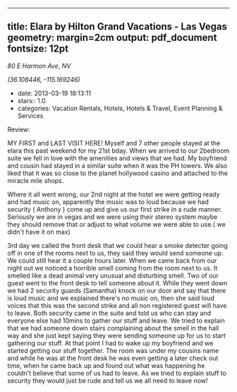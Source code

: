 
---
title: Elara by Hilton Grand Vacations -  Las Vegas
geometry: margin=2cm
output: pdf_document
fontsize: 12pt
---

_80 E Harmon Ave_, _NV_

*(36.108446, -115.169246)*

- date: 2013-03-19 18:13:11
- stars:: 1.0
-  categories: Vacation Rentals, Hotels, Hotels & Travel, Event Planning & Services

Review:

MY FIRST and LAST VISIT HERE! Myself and 7 other people stayed at the elara this past weekend for my 21st bday. When we arrived to our 2bedroom suite we fell in love with the amenities and views that we had. My boyfriend and cousin had stayed in a similar suite when it was the PH towers. We also liked that it was so close to the planet hollywood casino and attached to the miracle mile shops. 



Where it all went wrong, our 2nd night at the hotel we were getting ready and had music on, apparently the music was to loud because we had security ( Anthony ) come up and give us our first strike in a rude manner. Seriously we are in vegas and we were using their stereo system maybe they should remove that or adjust to what volume we were able to use.( we didn't have it on max)


 3rd day we called the front desk that we could hear a smoke detecter going off in one of the rooms next to us, they said they would send someone up. We could still hear it a couple hours later. When we came back from our night out we noticed a horrible smell coming from the room next to us. It smelled like a dead animal very unusual and disturbing smell. Two of our guest went to the front desk to tell someone about it. While they went down we had 2 security guards (Samantha) knock on our door and say that there is loud music and we explained there's no music on, then she said loud voices that this was the second strike and all non registered guest will have to leave.  Both security came in the suite and told us who can stay and everyone else had 10mins to gather our stuff and leave. We tried to explain that we had someone down stairs complaining about the smell in the hall way and she just kept saying they were sending someone up for us to start gathering our stuff. At that point I had to wake up my boyfriend and we started getting our stuff together. The room was under my cousins name and while he was at the front desk he was even getting a later check out time, when he came back up and found out what was happening he couldn't believe that some of us had to leave. As we tried to explain stuff to security they would just be rude and tell us we all need to leave now!

